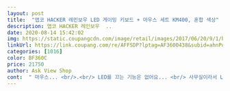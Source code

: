 ```yaml
---
layout: post 
title:  "앱코 HACKER 레인보우 LED 게이밍 키보드 + 마우스 세트 KM400, 혼합 색상" 
description: 앱코 HACKER 레인보우  ..
date: 2020-08-14 15:42:02 
img: https://static.coupangcdn.com/image/retail/images/2017/06/20/9/1/bd6fc15c-0a80-45ef-9518-f664e1e6855f.jpg 
linkUrl: https://link.coupang.com/re/AFFSDP?lptag=AF3600438&subid=ahnPublicAsk&pageKey=24661986&itemId=95909056&vendorItemId=3172411921&traceid=V0-113-ba381bff4191f9da 
categories: [1016] 
color: BF360C 
price: 21750 
author: Ask View Shop 
cont:  " 마우스... <br/>.<br/> LED를 끄는 기능은 없어요... <br/> 사무실이라서 LED를 끄고 싶었는데... <br/> 기능이 없네요... <br/>오토기능  그냥 켜져 있는 거에요.<br/>.<br/><br/> 키보드 ... <br/> LED 밝기를 조절 할수 있다고 하는데... <br/>.<br/>조절 하는 범위가 너무 적어요.<br/>.<br/> 가장 약하게 해도 사진에 보이는 밝기처럼 밝아요... <br/>.<br/>그래서 저는 그냥 꺼 버렸는데... <br/> 그것도 나쁘지는 않네요.<br/>.<br/> ^ LED를 Off 할 때 단점은 키보드 자판이 잘 안보인다는거.<br/>.<br/>.<br/> 뭐 자판은 다 알고 있으니 크게 불편하지 않을 꺼 같네요.<br/>.<br/><br/>led색깔 조절, 그리고 숨쉬기 모두 신기는 한데 계속 보구 있다보니깐 또 신기한지는 모르겠네요.<br/><br/>가성비 최고인 듯 합니다 ㅎㅎ<br/>그리고 마우스는 손 안에 딱 들어 옵니다 제가 손이 큰 편인데 불편하지 않습니다<br/>마우스도 괜찮네요<br/>상태는 좋아요... <br/>기존에 사용하던 마우스 우클릭이 잘 안되서 바꾼 거라 ... <br/>ㅎㅎ<br/>상품평중 컴퓨터 전원을 꺼도 마우스가 안 꺼진다는 평이 있었는데 저는<br/>저는 개인적으로 스크롤 올리는 바퀴가 불편한것 같아요.<br/> 확 위로 쭉 올려줄때 꾹 눌러서 사용하기가 불편합니다.<br/><br/>전원 off시 마우스 불빛도 사라집니다.<br/><br/>제일 중요한 타이핑 치는 느낌이 제가 생각하던데 아니어서 별세개 드립니다.<br/><br/>지금 보니깐 마우스 불빛도 계속 바뀌네요.<br/> 요즘 세월이 좋아지기는 했어요.<br/><br/>컴퓨터 성능도 중요하지만 이렇게 악세서리가 바뀌니 휴대폰 보는 시간보다 확실히<br/>컴퓨터로 검색하는 시간이 많아졌습니다.<br/><br/>쿠팡이 생겨서 중소기업들 약진이 도드라질 듯 싶습니다.<br/><br/>키보드 소리도 적게 나서 더 좋은 것 같아요 ㅎ<br/>키보드도 중량감있고<br/>타자 치는 느낌이 게이밍 키보드라고 하기에는 맛이 별로 없네요.<br/><br/>" 
---
```

